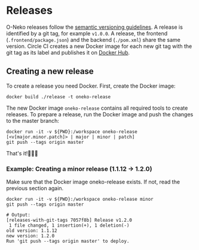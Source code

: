 # Releases

O-Neko releases follow the [semantic versioning guidelines](https://semver.org/). A release is identified by a git tag, for example `v1.0.0`.
A release, the frontend (`.frontend/package.json`) and the backend (`./pom.xml`) share the same version. Circle CI creates a new
Docker image for each new git tag with the git tag as its label and publishes it on [Docker Hub](https://hub.docker.com/r/subshellgmbh/o-neko/tags).

## Creating a new release 

To create a release you need Docker. First, create the Docker image:

    docker build ./release -t oneko-release

The new Docker image `oneko-release` contains all required tools to create releases. 
To prepare a release, run the Docker image and push the changes to the master branch:     

    docker run -it -v ${PWD}:/workspace oneko-release [<v[major.minor.patch]> | major | minor | patch]
    git push --tags origin master
    
That's it!🎉🎉🎉
    
 ### Example: Creating a minor release (1.1.12 -> 1.2.0)
    
Make sure that the Docker image oneko-release exists. If not, read the previous section again. 
 
    docker run -it -v ${PWD}:/workspace oneko-release minor
    git push --tags origin master
    
    # Output:
    [releases-with-git-tags 7057f8b] Release v1.2.0
     1 file changed, 1 insertion(+), 1 deletion(-)
    old version: 1.1.12
    new version: 1.2.0
    Run 'git push --tags origin master' to deploy.

